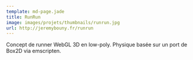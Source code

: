 ```yaml
---
template: md-page.jade
title: RunRun
image: images/projets/thumbnails/runrun.jpg
url: http://jeremybouny.fr/runrun
---
```


Concept de runner WebGL 3D en low-poly. Physique basée sur un port de Box2D via emscripten.
